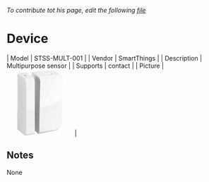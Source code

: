 
*To contribute tot his page, edit the following
[file](https://github.com/Koenkk/zigbee2mqtt.io/blob/master/docgen/device_page_notes.js)*

# Device

| Model | STSS-MULT-001  |
| Vendor  | SmartThings  |
| Description | Multipurpose sensor |
| Supports | contact |
| Picture | ![../images/devices/STSS-MULT-001.jpg](../images/devices/STSS-MULT-001.jpg) |

## Notes

None
